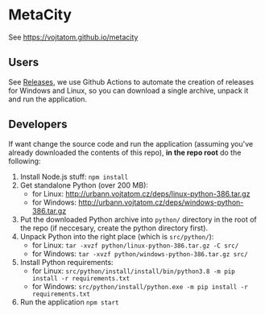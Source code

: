 # MetaCity 

See https://vojtatom.github.io/metacity

## Users
See [Releases](https://github.com/vojtatom/metacity/releases), we use Github Actions to automate the creation of releases for Windows and Linux, so you can download a single archive, unpack it and run the application. 
## Developers
If want change the source code and run the application (assuming you've already downloaded the contents of this repo), **in the repo root** do the following:

1. Install Node.js stuff: `npm install`
2. Get standalone Python (over 200 MB):
    - for Linux: http://urbann.vojtatom.cz/deps/linux-python-386.tar.gz
    - for Windows: http://urbann.vojtatom.cz/deps/windows-python-386.tar.gz 
3. Put the downloaded Python archive into `python/` directory in the root of the repo (if neccesary, create the python directory first).
4. Unpack Python into the right place (which is `src/python/`): 
    - for Linux: `tar -xvzf python/linux-python-386.tar.gz -C src/`
    - for Windows: `tar -xvzf python/windows-python-386.tar.gz src/`
5. Install Python requirements:
    - for Linux: `src/python/install/install/bin/python3.8 -m pip install -r requirements.txt`
    - for Windows: `src/python/install/python.exe -m pip install -r requirements.txt`
6. Run the application `npm start`


